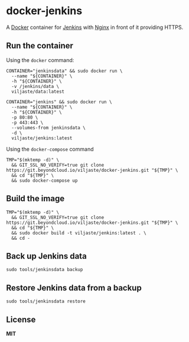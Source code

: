 # docker-jenkins

A [Docker](https://docker.com/) container for [Jenkins](http://jenkins-ci.org/) with [Nginx](http://nginx.org/) in front of it providing HTTPS.

## Run the container

Using the `docker` command:

    CONTAINER="jenkinsdata" && sudo docker run \
      --name "${CONTAINER}" \
      -h "${CONTAINER}" \
      -v /jenkins/data \
      viljaste/data:latest

    CONTAINER="jenkins" && sudo docker run \
      --name "${CONTAINER}" \
      -h "${CONTAINER}" \
      -p 80:80 \
      -p 443:443 \
      --volumes-from jenkinsdata \
      -d \
      viljaste/jenkins:latest

Using the `docker-compose` command

    TMP="$(mktemp -d)" \
      && GIT_SSL_NO_VERIFY=true git clone https://git.beyondcloud.io/viljaste/docker-jenkins.git "${TMP}" \
      && cd "${TMP}" \
      && sudo docker-compose up

## Build the image

    TMP="$(mktemp -d)" \
      && GIT_SSL_NO_VERIFY=true git clone https://git.beyondcloud.io/viljaste/docker-jenkins.git "${TMP}" \
      && cd "${TMP}" \
      && sudo docker build -t viljaste/jenkins:latest . \
      && cd -

## Back up Jenkins data

    sudo tools/jenkinsdata backup
    
## Restore Jenkins data from a backup

    sudo tools/jenkinsdata restore

## License

**MIT**
